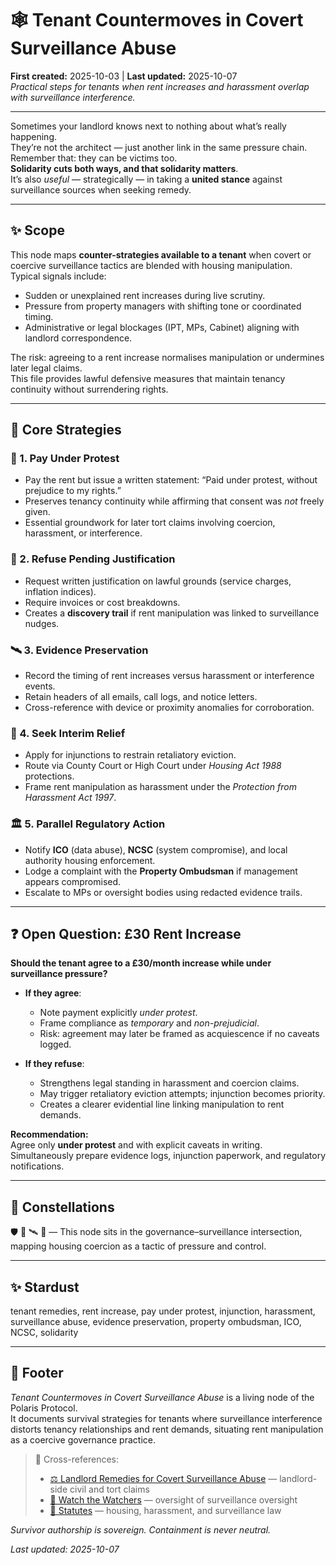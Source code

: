 # 🕸️ Tenant Countermoves in Covert Surveillance Abuse  
**First created:** 2025-10-03 | **Last updated:** 2025-10-07  
*Practical steps for tenants when rent increases and harassment overlap with surveillance interference.*

---

Sometimes your landlord knows next to nothing about what’s really happening.  
They’re not the architect — just another link in the same pressure chain.  
Remember that: they can be victims too.  
**Solidarity cuts both ways, and that solidarity matters**.  
It’s also *useful* — strategically — in taking a **united stance** against surveillance sources when seeking remedy.  

---

## ✨ Scope  

This node maps **counter-strategies available to a tenant** when covert or coercive surveillance tactics are blended with housing manipulation.  
Typical signals include:  
- Sudden or unexplained rent increases during live scrutiny.  
- Pressure from property managers with shifting tone or coordinated timing.  
- Administrative or legal blockages (IPT, MPs, Cabinet) aligning with landlord correspondence.  

The risk: agreeing to a rent increase normalises manipulation or undermines later legal claims.  
This file provides lawful defensive measures that maintain tenancy continuity without surrendering rights.

---

## 🌌 Core Strategies  

### 🏡 1. **Pay Under Protest**  
- Pay the rent but issue a written statement: “Paid under protest, without prejudice to my rights.”  
- Preserves tenancy continuity while affirming that consent was *not* freely given.  
- Essential groundwork for later tort claims involving coercion, harassment, or interference.

### 📜 2. **Refuse Pending Justification**  
- Request written justification on lawful grounds (service charges, inflation indices).  
- Require invoices or cost breakdowns.  
- Creates a **discovery trail** if rent manipulation was linked to surveillance nudges.

### 🛰️ 3. **Evidence Preservation**  
- Record the timing of rent increases versus harassment or interference events.  
- Retain headers of all emails, call logs, and notice letters.  
- Cross-reference with device or proximity anomalies for corroboration.

### 💸 4. **Seek Interim Relief**  
- Apply for injunctions to restrain retaliatory eviction.  
- Route via County Court or High Court under *Housing Act 1988* protections.  
- Frame rent manipulation as harassment under the *Protection from Harassment Act 1997*.

### 🏛️ 5. **Parallel Regulatory Action**  
- Notify **ICO** (data abuse), **NCSC** (system compromise), and local authority housing enforcement.  
- Lodge a complaint with the **Property Ombudsman** if management appears compromised.  
- Escalate to MPs or oversight bodies using redacted evidence trails.  

---

## ❓ Open Question: £30 Rent Increase  

**Should the tenant agree to a £30/month increase while under surveillance pressure?**

- **If they agree**:  
  - Note payment explicitly *under protest*.  
  - Frame compliance as *temporary* and *non-prejudicial*.  
  - Risk: agreement may later be framed as acquiescence if no caveats logged.

- **If they refuse**:  
  - Strengthens legal standing in harassment and coercion claims.  
  - May trigger retaliatory eviction attempts; injunction becomes priority.  
  - Creates a clearer evidential line linking manipulation to rent demands.

**Recommendation:**  
Agree only **under protest** and with explicit caveats in writing.  
Simultaneously prepare evidence logs, injunction paperwork, and regulatory notifications.

---

## 🌌 Constellations  

🛡️ 🧿 🛰️ 🔮 — This node sits in the governance–surveillance intersection, mapping housing coercion as a tactic of pressure and control.  

---

## ✨ Stardust  

tenant remedies, rent increase, pay under protest, injunction, harassment, surveillance abuse, evidence preservation, property ombudsman, ICO, NCSC, solidarity  

---

## 🏮 Footer  

*Tenant Countermoves in Covert Surveillance Abuse* is a living node of the Polaris Protocol.  
It documents survival strategies for tenants where surveillance interference distorts tenancy relationships and rent demands, situating rent manipulation as a coercive governance practice.  

> 📡 Cross-references:  
> - [⚖️ Landlord Remedies for Covert Surveillance Abuse](./⚖️_landlord_remedies_for_covert_surveillance_abuse.md) — landlord-side civil and tort claims  
> - [🧿 Watch the Watchers](./README.md) — oversight of surveillance oversight  
> - [📜 Statutes](../Big_Picture_Protocols/📜_Statutes/README.md) — housing, harassment, and surveillance law  

*Survivor authorship is sovereign. Containment is never neutral.*  

_Last updated: 2025-10-07_
